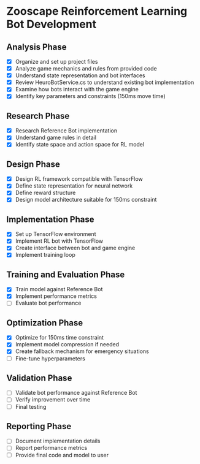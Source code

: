 # Zooscape Reinforcement Learning Bot Development

## Analysis Phase
- [x] Organize and set up project files
- [x] Analyze game mechanics and rules from provided code
- [x] Understand state representation and bot interfaces
- [x] Review HeuroBotService.cs to understand existing bot implementation
- [x] Examine how bots interact with the game engine
- [x] Identify key parameters and constraints (150ms move time)

## Research Phase
- [x] Research Reference Bot implementation
- [x] Understand game rules in detail
- [x] Identify state space and action space for RL model

## Design Phase
- [x] Design RL framework compatible with TensorFlow
- [x] Define state representation for neural network
- [x] Define reward structure
- [x] Design model architecture suitable for 150ms constraint

## Implementation Phase
- [x] Set up TensorFlow environment
- [x] Implement RL bot with TensorFlow
- [x] Create interface between bot and game engine
- [x] Implement training loop

## Training and Evaluation Phase
- [x] Train model against Reference Bot
- [x] Implement performance metrics
- [ ] Evaluate bot performance

## Optimization Phase
- [x] Optimize for 150ms time constraint
- [x] Implement model compression if needed
- [x] Create fallback mechanism for emergency situations
- [ ] Fine-tune hyperparameters

## Validation Phase
- [ ] Validate bot performance against Reference Bot
- [ ] Verify improvement over time
- [ ] Final testing

## Reporting Phase
- [ ] Document implementation details
- [ ] Report performance metrics
- [ ] Provide final code and model to user
